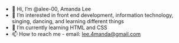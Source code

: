 - 👋 Hi, I’m @alee-00, Amanda Lee
- 👀 I’m interested in front end development, information technology, singing, dancing, and learning different things
- 🌱 I’m currently learning HTML and CSS
- 📫 How to reach me - email: lee.4manda@gmail.com

<!---
alee-00/alee-00 is a ✨ special ✨ repository because its `README.md` (this file) appears on your GitHub profile.
You can click the Preview link to take a look at your changes.
--->
